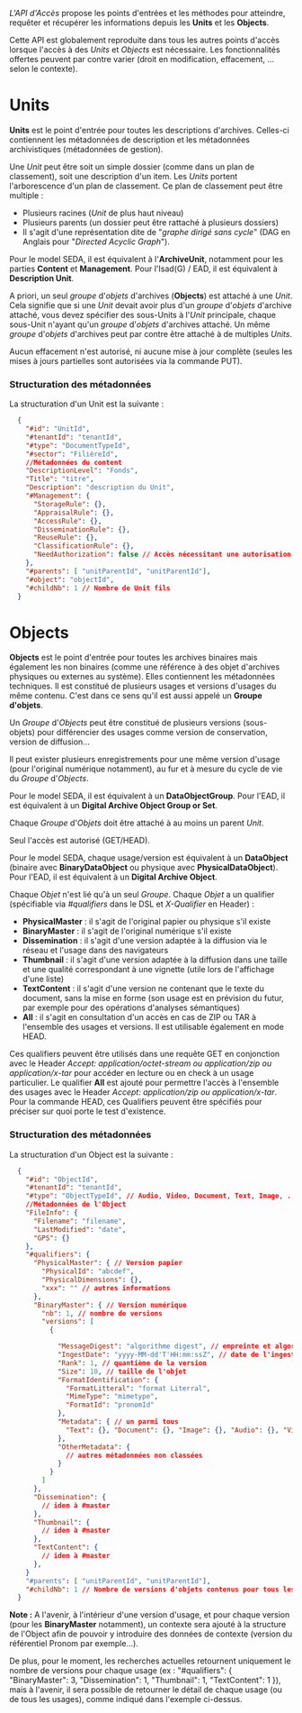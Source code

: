 *L'API d'Accès* propose les points d'entrées et les méthodes pour atteindre, requêter et récupérer les informations depuis les **Units** et les **Objects**.

Cette API est globalement reproduite dans tous les autres points d'accès lorsque l'accès à des _Units_ et _Objects_ est nécessaire. Les fonctionnalités offertes peuvent par contre varier (droit en modification, effacement, ... selon le contexte).

# Units

**Units** est le point d'entrée pour toutes les descriptions d'archives. Celles-ci contiennent les métadonnées de description et les métadonnées archivistiques (métadonnées de gestion).

Une _Unit_ peut être soit un simple dossier (comme dans un plan de classement), soit une description d'un item. Les _Units_ portent l'arborescence d'un plan de classement. Ce plan de classement peut être multiple :
  - Plusieurs racines (_Unit_ de plus haut niveau)
  - Plusieurs parents (un dossier peut être rattaché à plusieurs dossiers)
  - Il s'agit d'une représentation dite de "_graphe dirigé sans cycle_" (DAG en Anglais pour "_Directed Acyclic Graph_").

Pour le model SEDA, il est équivalent à l'**ArchiveUnit**, notamment pour les parties **Content** et **Management**. Pour l'Isad(G) / EAD, il est équivalent à **Description Unit**.

A priori, un seul _groupe_ d'_objets_ d'archives (**Objects**) est attaché à une _Unit_. Cela signifie que si une _Unit_ devait avoir plus d'un _groupe_ d'_objets_ d'archive attaché, vous devez spécifier des sous-Units à l'_Unit_ principale, chaque sous-Unit n'ayant qu'un _groupe_ d'_objets_ d'archives attaché. Un même _groupe_ d'_objets_ d'archives peut par contre être attaché à de multiples _Units_.

Aucun effacement n'est autorisé, ni aucune mise à jour complète (seules les mises à jours partielles sont autorisées via la commande PUT).

### Structuration des métadonnées

La structuration d'un Unit est la suivante :
```json
  {
    "#id": "UnitId",
    "#tenantId": "tenantId",
    "#type": "DocumentTypeId",
    "#sector": "FilièreId",
    //Métadonnées du content
    "DescriptionLevel": "Fonds",
    "Title": "titre",
    "Description": "description du Unit",
    "#Management": {
      "StorageRule": {},
      "AppraisalRule": {},
      "AccessRule": {},
      "DisseminationRule": {},
      "ReuseRule": {},
      "ClassificationRule": {},
      "NeedAuthorization": false // Accès nécessitant une autorisation explicite
    },
    "#parents": [ "unitParentId", "unitParentId"],
    "#object": "objectId",
    "#childNb": 1 // Nombre de Unit fils
  }
```

# Objects

**Objects** est le point d'entrée pour toutes les archives binaires mais également les non binaires (comme une référence à des objet d'archives physiques ou externes au système). Elles contiennent les métadonnées techniques. Il est constitué de plusieurs usages et versions d'usages du même contenu. C'est dans ce sens qu'il est aussi appelé un **Groupe d'objets**.

Un _Groupe_ d'_Objects_ peut être constitué de plusieurs versions (sous-objets) pour différencier des usages comme version de conservation, version de diffusion...

Il peut exister plusieurs enregistrements pour une même version d'usage (pour l'original numérique notamment), au fur et à mesure du cycle de vie du _Groupe_ d'_Objects_.

Pour le model SEDA, il est équivalent à un **DataObjectGroup**. Pour l'EAD, il est équivalent à un **Digital Archive Object Group or Set**.

Chaque _Groupe_ d'_Objets_ doit être attaché à au moins un parent _Unit_.

Seul l'accès est autorisé (GET/HEAD).

Pour le model SEDA, chaque usage/version est équivalent à un **DataObject** (binaire avec **BinaryDataObject** ou physique avec **PhysicalDataObject**). Pour l'EAD, il est équivalent à un **Digital Archive Object**.

Chaque _Objet_ n'est lié qu'à un seul _Groupe_. Chaque _Objet_ a un qualifier (spécifiable via *#qualifiers* dans le DSL et *X-Qualifier* en Header) :

- **PhysicalMaster** : il s'agit de l'original papier ou physique s'il existe
- **BinaryMaster** : il s'agit de l'original numérique s'il existe
- **Dissemination** : il s'agit d'une version adaptée à la diffusion via le réseau et l'usage dans des navigateurs
- **Thumbnail** : il s'agit d'une version adaptée à la diffusion dans une taille et une qualité correspondant à une vignette (utile lors de l'affichage d'une liste)
- **TextContent** : il s'agit d'une version ne contenant que le texte du document, sans la mise en forme (son usage est en prévision du futur, par exemple pour des opérations d'analyses sémantiques)
- **All** : il s'agit en consultation d'un accès en cas de ZIP ou TAR à l'ensemble des usages et versions. Il est utilisable également en mode HEAD.

Ces qualifiers peuvent être utilisés dans une requête GET en conjonction avec le Header *Accept: application/octet-stream ou application/zip ou application/x-tar* pour accéder en lecture ou en check à un usage particulier.
Le qualifier **All** est ajouté pour permettre l'accès à l'ensemble des usages avec le Header *Accept: application/zip ou application/x-tar*.
Pour la commande HEAD, ces Qualifiers peuvent être spécifiés pour préciser sur quoi porte le test d'existence.

### Structuration des métadonnées

La structuration d'un Object est la suivante :
```json
  {
    "#id": "ObjectId",
    "#tenantId": "tenantId",
    "#type": "ObjectTypeId", // Audio, Video, Document, Text, Image, ...
    //Métadonnées de l'Object
    "FileInfo": {
      "Filename": "filename",
      "LastModified": "date",
      "GPS": {}
    },
    "#qualifiers": {
      "PhysicalMaster": { // Version papier
        "PhysicalId": "abcdef",
        "PhysicalDimensions": {},
        "xxx": "" // autres informations
      },
      "BinaryMaster": { // Version numérique
        "nb": 1, // nombre de versions
        "versions": [
          {

            "MessageDigest": "algorithme digest", // empreinte et algorithme d'empreinte de l'objet
            "IngestDate": "yyyy-MM-dd'T'HH:mm:ssZ", // date de l'ingest de cette version
            "Rank": 1, // quantième de la version
            "Size": 10, // taille de l'objet
            "FormatIdentification": {
              "FormatLitteral": "format Literral",
              "MimeType": "mimetype",
              "FormatId": "pronomId"
            },
            "Metadata": { // un parmi tous
              "Text": {}, "Document": {}, "Image": {}, "Audio": {}, "Video": {}
            },
            "OtherMetadata": {
              // autres métadonnées non classées
            }
          }
        ]
      },
      "Dissemination": {
        // idem à #master
      },
      "Thumbnail": {
        // idem à #master
      },
      "TextContent": {
        // idem à #master
      },
    }
    "#parents": [ "unitParentId", "unitParentId"],
    "#childNb": 1 // Nombre de versions d'objets contenus pour tous les usages
  }
```
**Note :** A l'avenir, à l'intérieur d'une version d'usage, et pour chaque version (pour les **BinaryMaster** notamment), un contexte sera ajouté à la structure de l'Object afin de pouvoir y introduire des données de contexte (version du référentiel Pronom par exemple...).

De plus, pour le moment, les recherches actuelles retournent uniquement le nombre de versions pour chaque usage (ex : "#qualifiers": { "BinaryMaster": 3, "Dissemination": 1, "Thumbnail": 1, "TextContent": 1 }), mais à l'avenir, il sera possible de retourner le détail de chaque usage (ou de tous les usages), comme indiqué dans l'exemple ci-dessus.
